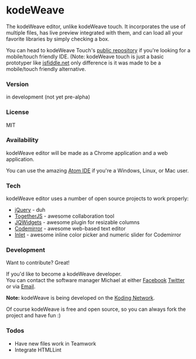 # kodeWeave
The kodeWeave editor, unlike kodeWeave touch. It incorporates the use of multiple files, has live preview integrated with them, and can load all your favorite libraries by simply checking a box.

You can head to kodeWeave Touch's [public repository](https://github.com/mikethedj4/kodeWeave-Touch/) if you're looking for a mobile/touch friendly IDE. (Note: kodeWeave touch is just a basic prototyper like [jsfiddle.net](http://jsfiddle.net/) only difference is it was made to be a mobile/touch friendly alternative.

### Version
in development (not yet pre-alpha)

### License
MIT

### Availability
kodeWeave editor will be made as a Chrome application and a web application. 

You can use the amazing [Atom IDE](https://atom.io/) if you're a Windows, Linux, or Mac user.

### Tech
kodeWeave editor uses a number of open source projects to work properly:

* [jQuery](http://jquery.com/) - duh
* [TogetherJS](https://togetherjs.com/) - awesome collaboration tool
* [JQWidgets](http://www.jqwidgets.com/jquery-widgets-demo/demos/jqxsplitter/index.htm#demos/jqxsplitter/nested-splitters.htm) - awesome plugin for resizable columns 
* [Codemirror](http://codemirror.net/) - awesome web-based text editor
* [Inlet](https://github.com/enjalot/Inlet) - awesome inline color picker and numeric slider for Codemirror

### Development

Want to contribute? Great!  

If you'd like to become a kodeWeave developer.  
You can contact the software manager Michael at either [Facebook](http://facebook.com/mikethedj4) [Twitter](http://twitter.com/mikethedj4) or via [Email](mailto:mikethedj4@yahoo.com).

**Note:** kodeWeave is being developed on the [Koding Network](http://koding.com/). 

Of course kodeWeave is free and open source, so you can always fork the project and have fun :)

### Todos

 - Have new files work in Teamwork
 - Integrate HTMLLint
 
